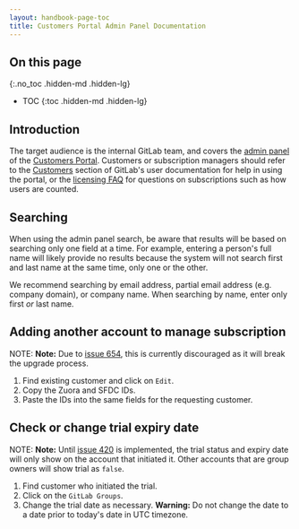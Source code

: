 ```yaml
---
layout: handbook-page-toc
title: Customers Portal Admin Panel Documentation
---
```


## On this page
{:.no_toc .hidden-md .hidden-lg}

- TOC
{:toc .hidden-md .hidden-lg}

## Introduction

The target audience is the internal GitLab team, and covers the [admin panel](https://customers.gitlab.com/admin/) of the [Customers Portal](https://customers.gitlab.com). Customers or subscription managers should refer to the [Customers](https://docs.gitlab.com/ee/subscriptions/index.html) section of GitLab's user documentation for help in using the portal, or the [licensing FAQ](https://about.gitlab.com/pricing/licensing-faq/) for questions on subscriptions such as how users are counted.

## Searching

When using the admin panel search, be aware that results will be based on searching only one field at a time. For example, entering a person's full name will likely provide no results because the system will not search first and last name at the same time, only one or the other.

We recommend searching by email address, partial email address (e.g. company domain), or company name. When searching by name, enter only first *or* last name.

## Adding another account to manage subscription

NOTE: **Note:**
Due to [issue 654](https://gitlab.com/gitlab-org/customers-gitlab-com/issues/654), this is currently discouraged as it will break the upgrade process.

1. Find existing customer and click on `Edit`.
1. Copy the Zuora and SFDC IDs.
1. Paste the IDs into the same fields for the requesting customer.

## Check or change trial expiry date

NOTE: **Note:**
Until [issue 420](https://gitlab.com/gitlab-org/customers-gitlab-com/issues/420) is implemented, the trial status and expiry date will only show on the account that initiated it. Other accounts that are group owners will show trial as `false`.

1. Find customer who initiated the trial.
1. Click on the `GitLab Groups`.
1. Change the trial date as necessary. **Warning:** Do not change the date to a date prior to today's date in UTC timezone.
